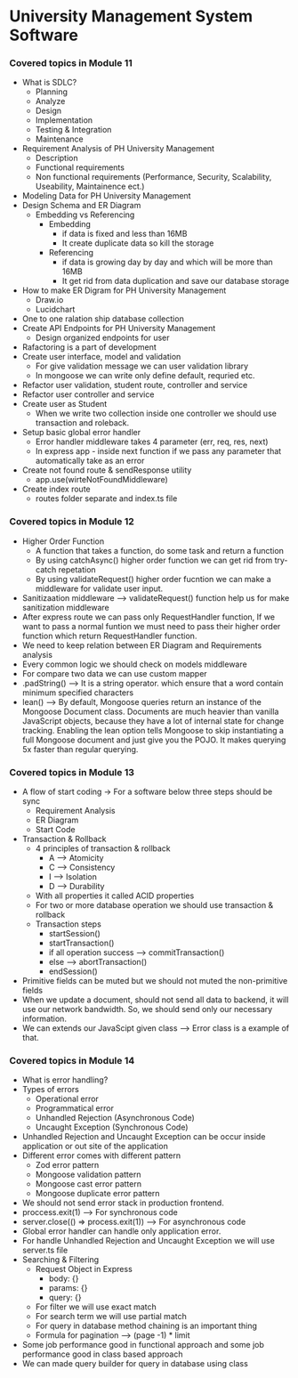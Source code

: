 # University Management System Software

### Covered topics in Module 11

- What is SDLC?
  - Planning
  - Analyze
  - Design
  - Implementation
  - Testing & Integration
  - Maintenance
- Requirement Analysis of PH University Management
  - Description
  - Functional requirements
  - Non functional requirements (Performance, Security, Scalability, Useability, Maintainence ect.)
- Modeling Data for PH University Management
- Design Schema and ER Diagram
  - Embedding vs Referencing
    - Embedding
      - if data is fixed and less than 16MB
      - It create duplicate data so kill the storage
    - Referencing
      - if data is growing day by day and which will be more than 16MB
      - It get rid from data duplication and save our database storage
- How to make ER Digram for PH University Management
  - Draw.io
  - Lucidchart
- One to one ralation ship database collection
- Create API Endpoints for PH University Management
  - Design organized endpoints for user
- Rafactoring is a part of development
- Create user interface, model and validation
  - For give validation message we can user validation library
  - In mongoose we can write only define default, requried etc.
- Refactor user validation, student route, controller and service
- Refactor user controller and service
- Create user as Student
  - When we write two collection inside one controller we should use transaction and roleback.
- Setup basic global error handler
  - Error handler middleware takes 4 parameter (err, req, res, next)
  - In express app - inside next function if we pass any parameter that automatically take as an error
- Create not found route & sendResponse utility
  - app.use(wirteNotFoundMiddleware)
- Create index route
  - routes folder separate and index.ts file

### Covered topics in Module 12

- Higher Order Function
  - A function that takes a function, do some task and return a function
  - By using catchAsync() higher order function we can get rid from try-catch repetation
  - By using validateRequest() higher order fucntion we can make a middleware for validate user input.
- Sanitizaation middleware --> validateRequest() function help us for make sanitization middleware
- After express route we can pass only RequestHandler function, If we want to pass a normal funtion we must need to pass their higher order function which return RequestHandler function.
- We need to keep relation between ER Diagram and Requirements analysis
- Every common logic we should check on models middleware
- For compare two data we can use custom mapper
- .padString() --> It is a string operator. which ensure that a word contain minimum specified characters
- lean() --> By default, Mongoose queries return an instance of the Mongoose Document class. Documents are much heavier than vanilla JavaScript objects, because they have a lot of internal state for change tracking. Enabling the lean option tells Mongoose to skip instantiating a full Mongoose document and just give you the POJO. It makes querying 5x faster than regular querying.

### Covered topics in Module 13

- A flow of start coding -> For a software below three steps should be sync
  - Requirement Analysis
  - ER Diagram
  - Start Code
- Transaction & Rollback
  - 4 principles of transaction & rollback
    - A --> Atomicity
    - C --> Consistency
    - I --> Isolation
    - D --> Durability
  - With all properties it called ACID properties
  - For two or more database operation we should use transaction & rollback
  - Transaction steps
    - startSession()
    - startTransaction()
    - if all operation success --> commitTransaction()
    - else --> abortTransaction()
    - endSession()
- Primitive fields can be muted but we should not muted the non-primitive fields
- When we update a document, should not send all data to backend, it will use our network bandwidth. So, we should send only our necessary information.
- We can extends our JavaScipt given class --> Error class is a example of that.

### Covered topics in Module 14

- What is error handling?
- Types of errors
  - Operational error
  - Programmatical error
  - Unhandled Rejection (Asynchronous Code)
  - Uncaught Exception (Synchronous Code)
- Unhandled Rejection and Uncaught Exception can be occur inside application or out site of the application
- Different error comes with different pattern
  - Zod error pattern
  - Mongoose validation pattern
  - Mongoose cast error pattern
  - Mongoose duplicate error pattern
- We should not send error stack in production frontend.
- proccess.exit(1) --> For synchronous code
- server.close(() => process.exit(1)) --> For asynchronous code
- Global error handler can handle only application error.
- For handle Unhandled Rejection and Uncaught Exception we will use server.ts file
- Searching & Filtering
  - Request Object in Express
    - body: {}
    - params: {}
    - query: {}
  - For filter we will use exact match
  - For search term we will use partial match
  - For query in database method chaining is an important thing
  - Formula for pagination --> (page -1) \* limit
- Some job performance good in functional approach and some job performance good in class based approach
- We can made query builder for query in database using class
